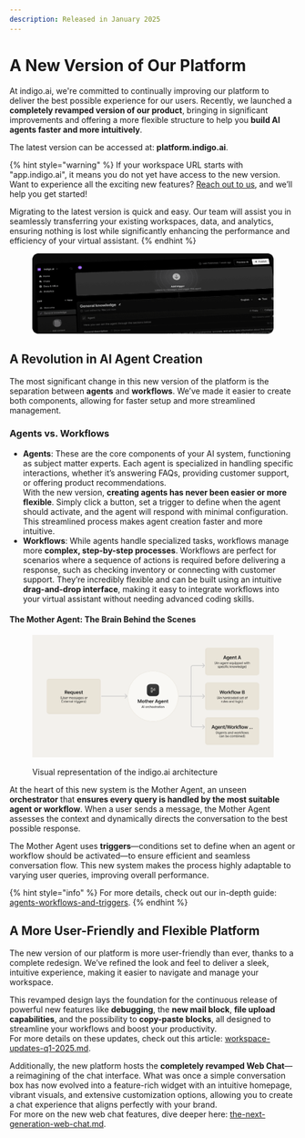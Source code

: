 ```yaml
---
description: Released in January 2025
---
```


# A New Version of Our Platform

At indigo.ai, we're committed to continually improving our platform to deliver the best possible experience for our users. Recently, we launched a **completely revamped version of our product**, bringing in significant improvements and offering a more flexible structure to help you **build AI agents faster and more intuitively**.&#x20;

The latest version can be accessed at: **platform.indigo.ai**.

{% hint style="warning" %}
If your workspace URL starts with "app.indigo.ai", it means you do not yet have access to the new version. Want to experience all the exciting new features? [Reach out to us](../../need-help/our-customer-success-team.md), and we’ll help you get started!

Migrating to the latest version is quick and easy. Our team will assist you in seamlessly transferring your existing workspaces, data, and analytics, ensuring nothing is lost while significantly enhancing the performance and efficiency of your virtual assistant.
{% endhint %}

<figure><img src="../../.gitbook/assets/unnamed (1).png" alt=""><figcaption></figcaption></figure>

## A Revolution in AI Agent Creation

The most significant change in this new version of the platform is the separation between **agents** and **workflows**. We’ve made it easier to create both components, allowing for faster setup and more streamlined management.

### Agents vs. Workflows

* **Agents**: These are the core components of your AI system, functioning as subject matter experts. Each agent is specialized in handling specific interactions, whether it’s answering FAQs, providing customer support, or offering product recommendations. \
  With the new version, **creating agents has never been easier or more flexible**. Simply click a button, set a trigger to define when the agent should activate, and the agent will respond with minimal configuration. This streamlined process makes agent creation faster and more intuitive.
* **Workflows**: While agents handle specialized tasks, workflows manage more **complex, step-by-step processes**. Workflows are perfect for scenarios where a sequence of actions is required before delivering a response, such as checking inventory or connecting with customer support. They’re incredibly flexible and can be built using an intuitive **drag-and-drop interface**, making it easy to integrate workflows into your virtual assistant without needing advanced coding skills.

#### The Mother Agent: The Brain Behind the Scenes

<figure><img src="../../.gitbook/assets/image (1).webp" alt=""><figcaption><p>Visual representation of the indigo.ai architecture</p></figcaption></figure>

At the heart of this new system is the Mother Agent, an unseen **orchestrator** that **ensures every query is handled by the most suitable agent or workflow**. When a user sends a message, the Mother Agent assesses the context and dynamically directs the conversation to the best possible response.&#x20;

The Mother Agent uses **triggers**—conditions set to define when an agent or workflow should be activated—to ensure efficient and seamless conversation flow. This new system makes the process highly adaptable to varying user queries, improving overall performance.

{% hint style="info" %}
For more details, check out our in-depth guide: [agents-workflows-and-triggers](../../getting-started/agents-workflows-and-triggers/ "mention").&#x20;
{% endhint %}

## A More User-Friendly and Flexible Platform

The new version of our platform is more user-friendly than ever, thanks to a complete redesign. We’ve refined the look and feel to deliver a sleek, intuitive experience, making it easier to navigate and manage your workspace.&#x20;

This revamped design lays the foundation for the continuous release of powerful new features like **debugging**, the **new mail block**, **file upload capabilities**, and the possibility to **copy-paste blocks**, all designed to streamline your workflows and boost your productivity. \
For more details on these updates, check out this article: [workspace-updates-q1-2025.md](workspace-updates-q1-2025.md "mention").

Additionally, the new platform hosts the **completely revamped Web Chat**—a reimagining of the chat interface. What was once a simple conversation box has now evolved into a feature-rich widget with an intuitive homepage, vibrant visuals, and extensive customization options, allowing you to create a chat experience that aligns perfectly with your brand. \
For more on the new web chat features, dive deeper here: [the-next-generation-web-chat.md](the-next-generation-web-chat.md "mention").
